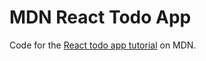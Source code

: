 # MDN React Todo App
Code for the [React todo app tutorial](https://developer.mozilla.org/en-US/docs/Learn/Tools_and_testing/Client-side_JavaScript_frameworks/React_todo_list_beginning) on MDN.
